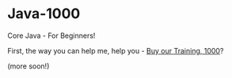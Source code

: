 # Java-1000
Core Java - For Beginners!

First, the way you can help me, help you - [Buy our Training, 1000](https://www.udemy.com/course/how-to-java)?

(more soon!)
